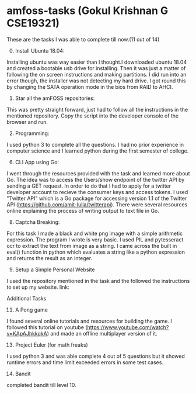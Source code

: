 # amfoss-tasks (Gokul Krishnan G CSE19321)
These are the tasks I was able to complete till now.(11 out of 14)

0. Install Ubuntu 18.04:

  Installing ubuntu was way easier than I thought.I downloaded ubuntu 18.04 and created a bootable usb drive for installing. Then it was just a matter of following the on screen instructions and making partitions. I did run into an error though, the installer was not detecting my hard drive. I got round this by changing the SATA operation mode in the bios from RAID to AHCI.

1. Star all the amFOSS repositories:

  This was pretty straight forward, just had to follow all the instructions in the mentioned repository. Copy the script into the developer console of the browser and run.
  
2. Programming:

  I used python 3 to complete all the questions. I had no prior experience in computer science and I learned python during the first semester of college.
  
6. CLI App using Go:

  I went through the resources provided with the task and learned more about Go. The idea was to access the Users/show endpoint of the twitter API by sending a GET request. In order to do that I had to apply for a twitter developer account to recieve the consumer keys and access tokens. I used "Twitter API" which is a Go package for accessing version 1.1 of the Twitter API (https://github.com/amit-lulla/twitterapi). There were several resources online explaining the process of writing output to text file in Go.
  
8. Captcha Breaking:

  For this task I made a black and white png image with a simple arithmetic expression. The program I wrote is very basic. I used PIL and pytesseract ocr to extract the text from image as a string. I came across the built in eval() function in python which evaluates a string like a python expression and returns the result as an integer.
 
9. Setup a Simple Personal Website

  I used the repository mentioned in the task and the followed the instructions to set up my website.
  link:
 
Additional Tasks

11. A Pong game

  I found several online tutorials and resources for building the game. I followed this tutorial on youtube (https://www.youtube.com/watch?v=KApAJhkkqkA) and made an offline multiplayer version of it.
  
13. Project Euler (for math freaks)

  I used python 3 and was able complete 4 out of 5 questions but it showed runtime errors and time limit exceeded errors in some test cases.
  
14. Bandit
  
  completed bandit till level 10.

